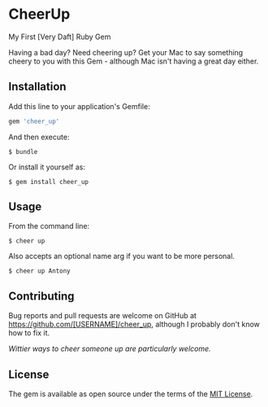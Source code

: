 # CheerUp

My First [Very Daft] Ruby Gem

Having a bad day? Need cheering up? Get your Mac to say something cheery to you with this Gem - although Mac isn't having a great day either.

## Installation

Add this line to your application's Gemfile:

```ruby
gem 'cheer_up'
```

And then execute:

    $ bundle

Or install it yourself as:

    $ gem install cheer_up

## Usage

From the command line:
    
    $ cheer up

Also accepts an optional name arg if you want to be more personal.

    $ cheer up Antony


## Contributing

Bug reports and pull requests are welcome on GitHub at https://github.com/[USERNAME]/cheer_up, although I probably don't know how to fix it.

_Wittier ways to cheer someone up are particularly welcome._


## License

The gem is available as open source under the terms of the [MIT License](http://opensource.org/licenses/MIT).

